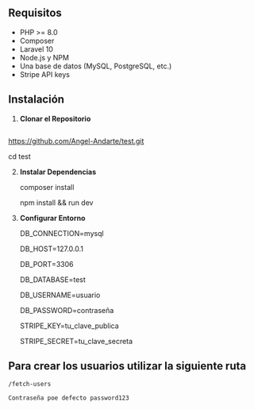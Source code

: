 ## Requisitos

- PHP >= 8.0
- Composer
- Laravel 10
- Node.js y NPM
- Una base de datos (MySQL, PostgreSQL, etc.)
- Stripe API keys

## Instalación

1. **Clonar el Repositorio**

   ```bash
  https://github.com/Angel-Andarte/test.git
   
   cd test

2. **Instalar Dependencias**

    composer install

    npm install && run dev

3. **Configurar Entorno**

    DB_CONNECTION=mysql

    DB_HOST=127.0.0.1

    DB_PORT=3306

    DB_DATABASE=test

    DB_USERNAME=usuario

    DB_PASSWORD=contraseña

    STRIPE_KEY=tu_clave_publica

    STRIPE_SECRET=tu_clave_secreta


## Para crear los usuarios utilizar la siguiente ruta

    /fetch-users

    Contraseña poe defecto password123
